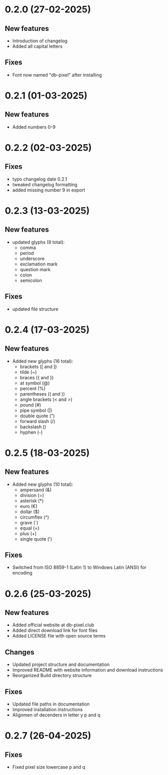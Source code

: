 # 0.2.0 (27-02-2025)

## New features

 - Introduction of changelog
 - Added all capital letters

## Fixes

 - Font now named "db-pixel" after installing

# 0.2.1 (01-03-2025)

## New features

 - Added numbers 0-9 

# 0.2.2 (02-03-2025)

## Fixes

 - typo changelog date 0.2.1
 - tweaked changelog formatting
 - added missing number 9 in export

# 0.2.3 (13-03-2025)

## New features

 - updated glyphs (8 total): 
    - comma
    - period
    - underscore
    - exclamation mark
    - question mark
    - colon
    - semicolon

## Fixes

 - updated file structure

# 0.2.4 (17-03-2025)

## New features

 - Added new glyphs (16 total):
    - brackets ([ and ])
    - tilde (~)
    - braces ({ and })
    - at symbol (@)
    - percent (%)
    - parentheses (( and ))
    - angle brackets (< and >)
    - pound (#)
    - pipe symbol (|)
    - double quote (")
    - forward slash (/)
    - backslash (\)
    - hyphen (-)

# 0.2.5 (18-03-2025)

## New features

 - Added new glyphs (10 total):
    - ampersand (&)
    - division (÷)
    - asterisk (*)
    - euro (€)
    - dollar ($)
    - circumflex (^)
    - grave (`)
    - equal (=)
    - plus (+)
    - single quote (')

## Fixes

   - Switched from ISO 8859-1 (Latin 1) to Windows Latin (ANSI) for encoding 

# 0.2.6 (25-03-2025)

## New features

 - Added official website at db-pixel.club
 - Added direct download link for font files
 - Added LICENSE file with open source terms

## Changes

 - Updated project structure and documentation
 - Improved README with website information and download instructions
 - Reorganized Build directory structure

## Fixes

 - Updated file paths in documentation
 - Improved installation instructions
 - Alignmen of decenders in letter y p and q

# 0.2.7 (26-04-2025)

## Fixes

 - Fixed pixel size lowercase p and q
